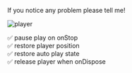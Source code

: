 If you notice any problem please tell me!

![player](https://user-images.githubusercontent.com/1386930/93011406-00495f80-f5d1-11ea-946c-bb543c68e8d4.gif)
  
✅ pause play on onStop  
✅ restore player position  
✅ restore auto play state  
✅ release player when onDispose  


